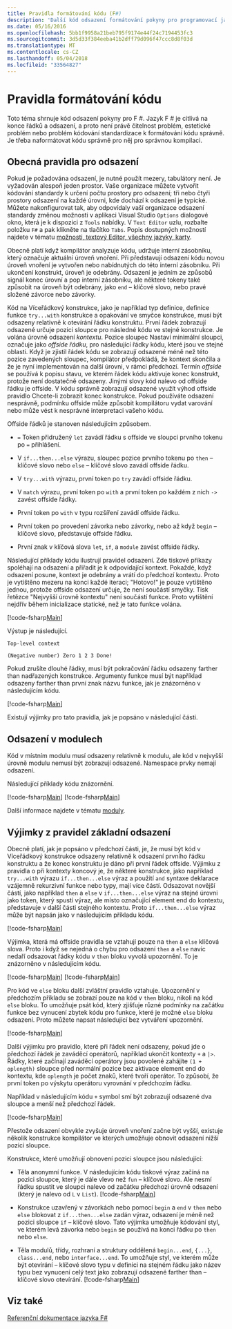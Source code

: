 ```yaml
---
title: Pravidla formátování kódu (F#)
description: 'Další kód odsazení formátování pokyny pro programovací jazyk pro čitelnost, estetiku, standardizace a kompilace F #.'
ms.date: 05/16/2016
ms.openlocfilehash: 5bb1f9958a21beb795f9174e44f24c7194453fc3
ms.sourcegitcommit: 3d5d33f384eeba41b2dff79d096f47ccc8d8f03d
ms.translationtype: MT
ms.contentlocale: cs-CZ
ms.lasthandoff: 05/04/2018
ms.locfileid: "33564827"
---
```

# <a name="code-formatting-guidelines"></a>Pravidla formátování kódu

Toto téma shrnuje kód odsazení pokyny pro F #. Jazyk F # je citlivá na konce řádků a odsazení, a proto není právě čitelnost problém, estetické problém nebo problém kódování standardizace k formátování kódu správně. Je třeba naformátovat kódu správně pro něj pro správnou kompilaci.


## <a name="general-rules-for-indentation"></a>Obecná pravidla pro odsazení
Pokud je požadována odsazení, je nutné použít mezery, tabulátory není. Je vyžadován alespoň jeden prostor. Vaše organizace můžete vytvořit kódování standardy k určení počtu prostory pro odsazení; tři nebo čtyři prostory odsazení na každé úrovni, kde dochází k odsazení je typické. Můžete nakonfigurovat tak, aby odpovídaly vaší organizace odsazení standardy změnou možnosti v aplikaci Visual Studio `Options` dialogové okno, která je k dispozici z `Tools` nabídky. V `Text Editor` uzlu, rozbalte položku `F#` a pak klikněte na tlačítko `Tabs`. Popis dostupných možností najdete v tématu [možnosti, textový Editor, všechny jazyky, karty](https://msdn.microsoft.com/library/7sffa753.aspx).

Obecně platí když kompilátor analyzuje kódu, udržuje interní zásobníku, který označuje aktuální úroveň vnoření. Při představují odsazení kódu novou úroveň vnoření je vytvořen nebo nabídnutých do této interní zásobníku. Při ukončení konstrukt, úroveň je odebrány. Odsazení je jedním ze způsobů signál konec úrovní a pop interní zásobníku, ale některé tokeny také způsobit na úroveň být odebrány, jako `end` – klíčové slovo, nebo pravé složené závorce nebo závorky.

Kód na Víceřádkový konstrukce, jako je například typ definice, definice funkce `try...with` konstrukce a opakování ve smyčce konstrukce, musí být odsazeny relativně k otevírání řádku konstruktu. První řádek zobrazují odsazené určuje pozici sloupce pro následné kódu ve stejné konstrukce. Je volána úrovně odsazení *kontextu*. Pozice sloupec Nastaví minimální sloupci, označuje jako *offside řádku*, pro následující řádky kódu, které jsou ve stejné oblasti. Když je zjistil řádek kódu se zobrazují odsazené méně než této pozice zavedených sloupec, kompilátor předpokládá, že kontext skončila a že je nyní implementován na další úrovni, v rámci předchozí. Termín *offside* se používá k popisu stavu, ve kterém řádek kódu aktivuje konec konstrukt, protože není dostatečně odsazeny. Jinými slovy kód nalevo od offside řádku je offside. V kódu správně zobrazují odsazené využít výhod offside pravidlo Chcete-li zobrazit konec konstrukce. Pokud používáte odsazení nesprávně, podmínku offside může způsobit kompilátoru vydat varování nebo může vést k nesprávné interpretaci vašeho kódu.

Offside řádků je stanoven následujícím způsobem.


- `=` Token přidružený `let` zavádí řádku s offside ve sloupci prvního tokenu po `=` přihlášení.


- V `if...then...else` výrazu, sloupec pozice prvního tokenu po `then` – klíčové slovo nebo `else` – klíčové slovo zavádí offside řádku.


- V `try...with` výrazu, první token po `try` zavádí offside řádku.


- V `match` výrazu, první token po `with` a první token po každém z nich `->` zavést offside řádky.


- První token po `with` v typu rozšíření zavádí offside řádku.


- První token po provedení závorka nebo závorky, nebo až když `begin` – klíčové slovo, představuje offside řádku.


- První znak v klíčová slova `let`, `if`, a `module` zavést offside řádky.


Následující příklady kódu ilustrují pravidel odsazení. Zde tiskové příkazy spoléhají na odsazení a přiřadit je k odpovídající kontext. Pokaždé, když odsazení posune, kontext je odebrány a vrátí do předchozí kontextu. Proto je vytištěno mezeru na konci každé iteraci; "Hotovo!" je pouze vytištěno jednou, protože offside odsazení určuje, že není součástí smyčky. Tisk řetězce "Nejvyšší úrovně kontextu" není součástí funkce. Proto vytištění nejdřív během inicializace statické, než je tato funkce volána.

[!code-fsharp[Main](../../../samples/snippets/fsharp/code-formatting/snippet1.fs)]

Výstup je následující.

```
Top-level context

(Negative number) Zero 1 2 3 Done!
```

Pokud zrušíte dlouhé řádky, musí být pokračování řádku odsazeny farther than nadřazených konstrukce. Argumenty funkce musí být například odsazeny farther than první znak názvu funkce, jak je znázorněno v následujícím kódu.

[!code-fsharp[Main](../../../samples/snippets/fsharp/code-formatting/snippet2.fs)]

Existují výjimky pro tato pravidla, jak je popsáno v následující části.


## <a name="indentation-in-modules"></a>Odsazení v modulech
Kód v místním modulu musí odsazeny relativně k modulu, ale kód v nejvyšší úrovně modulu nemusí být zobrazují odsazené. Namespace prvky nemají odsazení.

Následující příklady kódu znázornění.

[!code-fsharp[Main](../../../samples/snippets/fsharp/code-formatting/snippet3.fs)]
[!code-fsharp[Main](../../../samples/snippets/fsharp/code-formatting/snippet4.fs)]

Další informace najdete v tématu [moduly](modules.md).


## <a name="exceptions-to-the-basic-indentation-rules"></a>Výjimky z pravidel základní odsazení
Obecně platí, jak je popsáno v předchozí části, je, že musí být kód v Víceřádkový konstrukce odsazeny relativně k odsazení prvního řádku konstruktu a že konec konstruktu je dáno při první řádek offside. Výjimku z pravidla o při kontexty koncový je, že některé konstrukce, jako například `try...with` výrazu `if...then...else` výraz a použití `and` syntaxe deklarace vzájemně rekurzivní funkce nebo typy, mají více částí. Odsazovat novější částí, jako například `then` a `else` v `if...then...else` výraz na stejné úrovni jako token, který spustí výraz, ale místo označující element end do kontextu, představuje v další části stejného kontextu. Proto `if...then...else` výraz může být napsán jako v následujícím příkladu kódu.

[!code-fsharp[Main](../../../samples/snippets/fsharp/code-formatting/snippet5.fs)]

Výjimka, která má offside pravidla se vztahují pouze na `then` a `else` klíčová slova. Proto i když se nejedná o chybu pro odsazení `then` a `else` navíc nedaří odsazovat řádky kódu v `then` bloku vyvolá upozornění. To je znázorněno v následujícím kódu.

[!code-fsharp[Main](../../../samples/snippets/fsharp/code-formatting/snippet6.fs)]
[!code-fsharp[Main](../../../samples/snippets/fsharp/code-formatting/snippet7.fs)]

Pro kód ve `else` bloku další zvláštní pravidlo vztahuje. Upozornění v předchozím příkladu se zobrazí pouze na kód v `then` bloku, nikoli na kód `else` bloku. To umožňuje psát kód, který zjišťuje různé podmínky na začátku funkce bez vynucení zbytek kódu pro funkce, které je možné `else` bloku odsazení. Proto můžete napsat následující bez vytváření upozornění.

[!code-fsharp[Main](../../../samples/snippets/fsharp/code-formatting/snippet8.fs)]

Další výjimku pro pravidlo, které při řádek není odsazeny, pokud jde o předchozí řádek je zaváděcí operátorů, například ukončit kontexty `+` a `|>`. Řádky, které začínají zaváděcí operátory jsou povolené zahájíte `(1 + oplength)` sloupce před normální pozice bez aktivace element end do kontextu, kde `oplength` je počet znaků, které tvoří operátor. To způsobí, že první token po výskytu operátoru vyrovnání v předchozím řádku.

Například v následujícím kódu `+` symbol smí být zobrazují odsazené dva sloupce a menší než předchozí řádek.

[!code-fsharp[Main](../../../samples/snippets/fsharp/code-formatting/snippet9.fs)]

Přestože odsazení obvykle zvyšuje úroveň vnoření začne být vyšší, existuje několik konstrukce kompilátor ve kterých umožňuje obnovit odsazení nižší pozici sloupce.

Konstrukce, které umožňují obnovení pozici sloupce jsou následující:


- Těla anonymní funkce. V následujícím kódu tiskové výraz začíná na pozici sloupce, který je dále vlevo než `fun` – klíčové slovo. Ale nesmí řádku spustit ve sloupci nalevo od začátku předchozí úrovně odsazení (který je nalevo od `L` v `List`).
[!code-fsharp[Main](../../../samples/snippets/fsharp/code-formatting/snippet10.fs)]

- Konstrukce uzavřený v závorkách nebo pomocí `begin` a `end` v `then` nebo `else` blokovat z `if...then...else` zadán výraz, odsazení je méně než pozici sloupce `if` – klíčové slovo. Tato výjimka umožňuje kódování styl, ve kterém levá závorka nebo `begin` se používá na konci řádku po `then` nebo `else`.


- Těla modulů, třídy, rozhraní a struktury oddělená `begin...end`, `{...}`, `class...end`, nebo `interface...end`. To umožňuje styl, ve kterém může být otevírání – klíčové slovo typu v definici na stejném řádku jako název typu bez vynucení celý text jako zobrazují odsazené farther than – klíčové slovo otevírání.
[!code-fsharp[Main](../../../samples/snippets/fsharp/code-formatting/snippet13.fs)]


## <a name="see-also"></a>Viz také
[Referenční dokumentace jazyka F#](index.md)
